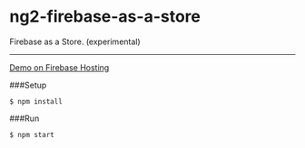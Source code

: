 # ng2-firebase-as-a-store
Firebase as a Store. (experimental)

---

[Demo on Firebase Hosting](https://fir-as-a-store.firebaseapp.com/)

###Setup
```
$ npm install
```

###Run
```
$ npm start
```
